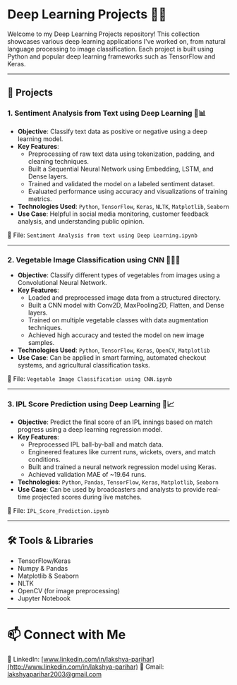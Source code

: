 # Deep Learning Projects 🧠💡

Welcome to my Deep Learning Projects repository! This collection showcases various deep learning applications I've worked on, from natural language processing to image classification. Each project is built using Python and popular deep learning frameworks such as TensorFlow and Keras.

---

## 📂 Projects

### 1. Sentiment Analysis from Text using Deep Learning 📝📊
- **Objective**: Classify text data as positive or negative using a deep learning model.
- **Key Features**:
  - Preprocessing of raw text data using tokenization, padding, and cleaning techniques.
  - Built a Sequential Neural Network using Embedding, LSTM, and Dense layers.
  - Trained and validated the model on a labeled sentiment dataset.
  - Evaluated performance using accuracy and visualizations of training metrics.
- **Technologies Used**: `Python`, `TensorFlow`, `Keras`, `NLTK`, `Matplotlib`, `Seaborn`
- **Use Case**: Helpful in social media monitoring, customer feedback analysis, and understanding public opinion.

📁 File: `Sentiment Analysis from text using Deep Learning.ipynb`

---

### 2. Vegetable Image Classification using CNN 🥕🌽🥦
- **Objective**: Classify different types of vegetables from images using a Convolutional Neural Network.
- **Key Features**:
  - Loaded and preprocessed image data from a structured directory.
  - Built a CNN model with Conv2D, MaxPooling2D, Flatten, and Dense layers.
  - Trained on multiple vegetable classes with data augmentation techniques.
  - Achieved high accuracy and tested the model on new image samples.
- **Technologies Used**: `Python`, `TensorFlow`, `Keras`, `OpenCV`, `Matplotlib`
- **Use Case**: Can be applied in smart farming, automated checkout systems, and agricultural classification tasks.

📁 File: `Vegetable Image Classification using CNN.ipynb`

---

### 3. IPL Score Prediction using Deep Learning 🏏📈
- **Objective**: Predict the final score of an IPL innings based on match progress using a deep learning regression model.
- **Key Features**:
  - Preprocessed IPL ball-by-ball and match data.
  - Engineered features like current runs, wickets, overs, and match conditions.
  - Built and trained a neural network regression model using Keras.
  - Achieved validation MAE of ~19.64 runs.
- **Technologies**: `Python`, `Pandas`, `TensorFlow`, `Keras`, `Matplotlib`, `Seaborn`
- **Use Case**: Can be used by broadcasters and analysts to provide real-time projected scores during live matches.

📁 File: `IPL_Score_Prediction.ipynb`

---

## 🛠️ Tools & Libraries

- TensorFlow/Keras
- Numpy & Pandas
- Matplotlib & Seaborn
- NLTK
- OpenCV (for image preprocessing)
- Jupyter Notebook

---

# 📫 Connect with Me
💼 LinkedIn: [www.linkedin.com/in/lakshya-parihar](http://www.linkedin.com/in/lakshya-parihar)
📧 Gmail: lakshyaparihar2003@gmail.com
